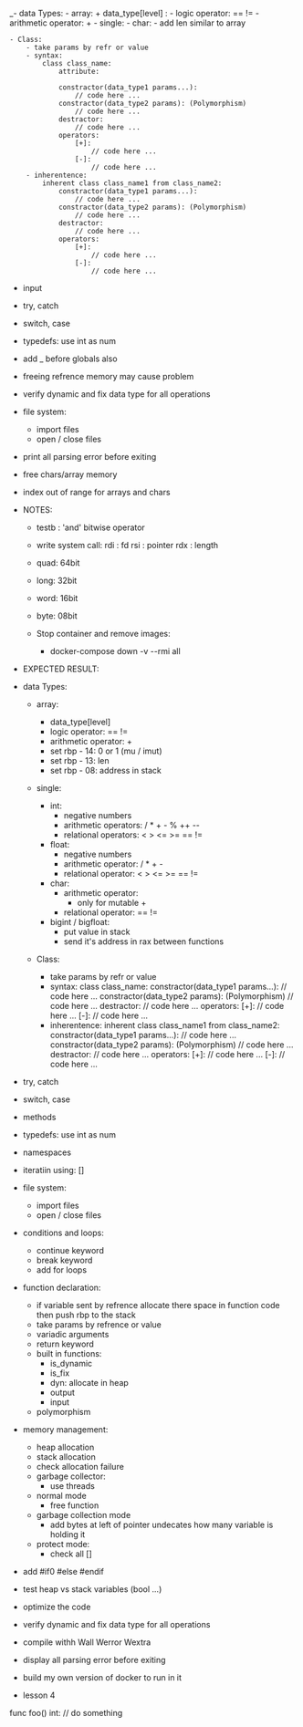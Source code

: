 _- data Types:
    - array:
        + data_type[level] :
        - logic operator: == !=
        - arithmetic operator: +
    - single:
        - char:
            - add len similar to array
            
    - Class:
        - take params by refr or value
        - syntax:
            class class_name:
                attribute:
                    
                constractor(data_type1 params...):
                    // code here ...
                constractor(data_type2 params): (Polymorphism)
                    // code here ...
                destractor:
                    // code here ...
                operators:
                    [+]:
                        // code here ...
                    [-]:
                        // code here ...
        - inherentence:
            inherent class class_name1 from class_name2:
                constractor(data_type1 params...):
                    // code here ...
                constractor(data_type2 params): (Polymorphism)
                    // code here ...
                destractor:
                    // code here ...
                operators:
                    [+]:
                        // code here ...
                    [-]:
                        // code here ...

- input
- try, catch
- switch, case
- typedefs: use int as num
- add _ before globals also

- freeing refrence memory may cause problem
- verify dynamic and fix data type for all operations
- file system:
    - import files
    - open / close files

- print all parsing error before exiting
- free chars/array memory
- index out of range for arrays and chars

- NOTES:
    + testb : 'and' bitwise operator
    + write system call:
        rdi : fd
        rsi : pointer
        rdx : length

    + quad: 64bit
    + long: 32bit
    + word: 16bit
    + byte: 08bit

    + Stop container and remove images:
        + docker-compose down -v --rmi all

- EXPECTED RESULT:

- data Types:
    - array:
        + data_type[level]
        - logic operator: == !=
        - arithmetic operator: +
        - set rbp - 14: 0 or 1 (mu / imut)
        - set rbp - 13: len
        - set rbp - 08: address in stack
    
    - single:
        - int:
            - negative numbers
            + arithmetic operators: / * + - % ++ --
            + relational operators: < > <= >= == !=
        - float:
            - negative numbers
            - arithmetic operator: / * + -
            - relational operator: < > <= >= == != 
        - char:
            - arithmetic operator: 
                - only for mutable + 
            + relational operator: == !=
        - bigint / bigfloat:
            - put value in stack
            - send it's address in rax between functions

    - Class:
        - take params by refr or value
        - syntax:
            class class_name:
                constractor(data_type1 params...):
                    // code here ...
                constractor(data_type2 params): (Polymorphism)
                    // code here ...
                destractor:
                    // code here ...
                operators:
                    [+]:
                        // code here ...
                    [-]:
                        // code here ...
        - inherentence:
            inherent class class_name1 from class_name2:
                constractor(data_type1 params...):
                    // code here ...
                constractor(data_type2 params): (Polymorphism)
                    // code here ...
                destractor:
                    // code here ...
                operators:
                    [+]:
                        // code here ...
                    [-]:
                        // code here ...
    
- try, catch
- switch, case
- methods
- typedefs: use int as num
- namespaces
- iteratiin using: []

- file system:
    - import files
    - open / close files

- conditions and loops:
    + continue keyword
    + break keyword
    - add for loops
    
- function declaration:
    + if variable sent by refrence allocate there space in function code then push rbp to the stack
    + take params by refrence or value
    - variadic arguments
    + return keyword
    - built in functions:
        - is_dynamic
        - is_fix
        - dyn: allocate in heap
        + output
        - input
    - polymorphism

- memory management:
    - heap allocation
    - stack allocation
    - check allocation failure
    - garbage collector:
        - use threads 
    - normal mode
        - free function
    - garbage collection mode
        - add bytes at left of pointer undecates how many variable is holding it
    - protect mode:
        - check all []

- add #if0 #else #endif
- test heap vs stack variables (bool ...)
- optimize the code
- verify dynamic and fix data type for all operations
- compile withh Wall Werror Wextra
- display all parsing error before exiting
- build my own version of docker to run in it

- lesson 4

func foo() int:
    // do something